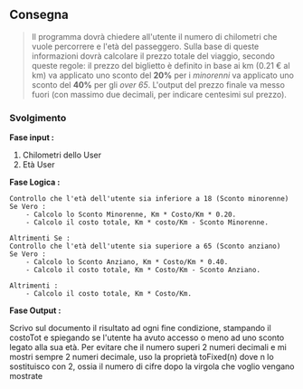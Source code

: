 ## Consegna

> Il programma dovrà chiedere all'utente il numero di chilometri che vuole percorrere e l'età del passeggero.
Sulla base di queste informazioni dovrà calcolare il prezzo totale del viaggio, secondo queste regole:
il prezzo del biglietto è definito in base ai km (0.21 € al km)
va applicato uno sconto del **20%** per i *minorenni*
va applicato uno sconto del **40%** per gli *over 65*.
L'output del prezzo finale va messo fuori (con massimo due decimali, per indicare centesimi sul prezzo).

### Svolgimento

**Fase input :**

1. Chilometri dello User
2. Età User

**Fase Logica :**

    Controllo che l'età dell'utente sia inferiore a 18 (Sconto minorenne) 
    Se Vero : 
        - Calcolo lo Sconto Minorenne, Km * Costo/Km * 0.20.
        - Calcolo il costo totale, Km * costo/Km - Sconto Minorenne.
    
    Altrimenti Se :
    Controllo che l'età dell'utente sia superiore a 65 (Sconto anziano)
    Se Vero : 
        - Calcolo lo Sconto Anziano, Km * Costo/Km * 0.40.
        - Calcolo il costo totale, Km * Costo/Km - Sconto Anziano.
    
    Altrimenti :
        - Calcolo il costo totale, Km * Costo/Km.

**Fase Output :**

Scrivo sul documento il risultato ad ogni fine condizione, stampando il costoTot e spiegando se l'utente ha avuto accesso o meno ad uno sconto legato alla sua età. 
Per evitare che il numero superi 2 numeri decimali e mi mostri sempre 2 numeri decimale, uso la proprietà toFixed(n) dove n lo sostituisco con 2, ossia il numero di cifre dopo la virgola che voglio vengano mostrate